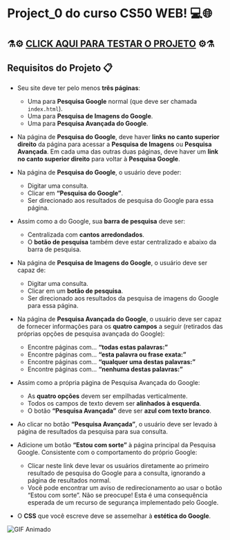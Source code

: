 # Project_0 do curso CS50 WEB! 💻🌐

##
## ⚗️⚙️ [CLICK AQUI PARA TESTAR O PROJETO](https://portoheitor.github.io/Remake-Google/) ⚙️⚗️

##
## Requisitos do Projeto 📋

- Seu site deve ter pelo menos **três páginas**:
  - Uma para **Pesquisa Google** normal (que deve ser chamada `index.html`).
  - Uma para **Pesquisa de Imagens do Google**.
  - Uma para **Pesquisa Avançada do Google**.

- Na página de **Pesquisa do Google**, deve haver **links no canto superior direito** da página para acessar a **Pesquisa de Imagens** ou **Pesquisa Avançada**. Em cada uma das outras duas páginas, deve haver um **link no canto superior direito** para voltar à **Pesquisa Google**.

- Na página de **Pesquisa do Google**, o usuário deve poder:
  - Digitar uma consulta.
  - Clicar em **“Pesquisa do Google”**.
  - Ser direcionado aos resultados de pesquisa do Google para essa página.

- Assim como a do Google, sua **barra de pesquisa** deve ser:
  - Centralizada com **cantos arredondados**.
  - O **botão de pesquisa** também deve estar centralizado e abaixo da barra de pesquisa.

- Na página de **Pesquisa de Imagens do Google**, o usuário deve ser capaz de:
  - Digitar uma consulta.
  - Clicar em um **botão de pesquisa**.
  - Ser direcionado aos resultados da pesquisa de imagens do Google para essa página.

- Na página de **Pesquisa Avançada do Google**, o usuário deve ser capaz de fornecer informações para os **quatro campos** a seguir (retirados das próprias opções de pesquisa avançada do Google):
  - Encontre páginas com… **“todas estas palavras:”**
  - Encontre páginas com… **“esta palavra ou frase exata:”**
  - Encontre páginas com… **“qualquer uma destas palavras:”**
  - Encontre páginas com… **“nenhuma destas palavras:”**

- Assim como a própria página de Pesquisa Avançada do Google:
  - As **quatro opções** devem ser empilhadas verticalmente.
  - Todos os campos de texto devem ser **alinhados à esquerda**.
  - O botão **“Pesquisa Avançada”** deve ser **azul com texto branco**.

- Ao clicar no botão **“Pesquisa Avançada”**, o usuário deve ser levado à página de resultados da pesquisa para sua consulta.

- Adicione um botão **“Estou com sorte”** à página principal da Pesquisa Google. Consistente com o comportamento do próprio Google:
  - Clicar neste link deve levar os usuários diretamente ao primeiro resultado de pesquisa do Google para a consulta, ignorando a página de resultados normal.
  - Você pode encontrar um aviso de redirecionamento ao usar o botão “Estou com sorte”. Não se preocupe! Esta é uma consequência esperada de um recurso de segurança implementado pelo Google.

- O **CSS** que você escreve deve se assemelhar à **estética do Google**.


![GIF Animado](https://drive.google.com/uc?export=view&id=1uUmhUJPEE-D8iuaHURWATUlC0alawpX6)



  
